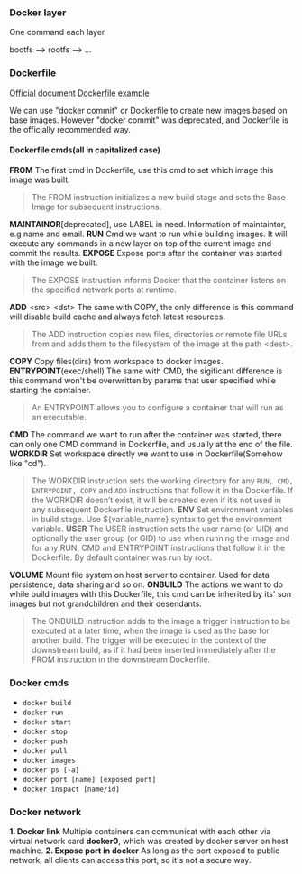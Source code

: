 ### Docker layer
One command each layer

bootfs --> rootfs --> ...

### Dockerfile
[Official document](https://docs.docker.com/engine/reference/builder/)
[Dockerfile example](https://docs.docker.com/engine/reference/builder/#dockerfile-examples)

We can use "docker commit" or Dockerfile to create new images based on base images. However "docker commit" was deprecated, and Dockerfile is the officially recommended way.
#### Dockerfile cmds(all in capitalized case)
**FROM** The first cmd in Dockerfile, use this cmd to set which image this image was built. 
> The FROM instruction initializes a new build stage and sets the Base Image for subsequent instructions.

**MAINTAINOR**[deprecated], use LABEL in need. Information of maintaintor, e.g name and email.
**RUN** Cmd we want to run while building images. It will execute any commands in a new layer on top of the current image and commit the results.
**EXPOSE** Expose ports after the container was started with the image we built. 
> The EXPOSE instruction informs Docker that the container listens on the specified network ports at runtime.

**ADD** \<src\> \<dst\> The same with COPY, the only difference is this command will disable build cache and always fetch latest resources. 
 > The ADD instruction copies new files, directories or remote file URLs from <src> and adds them to the filesystem of the image at the path \<dest\>.
  
**COPY** Copy files(dirs) from workspace to docker images. 
**ENTRYPOINT**(exec/shell) The same with CMD, the sigificant difference is this command won't be overwritten by params that user specified while starting the container. 
> An ENTRYPOINT allows you to configure a container that will run as an executable.

**CMD** The command we want to run after the container was started, there can only one CMD command in Dockerfile, and usually at the end of the file.
**WORKDIR** Set workspace directly we want to use in Dockerfile(Somehow like "cd"). 

> The WORKDIR instruction sets the working directory for any `RUN, CMD, ENTRYPOINT, COPY` and `ADD` instructions that follow it in the Dockerfile. If the WORKDIR doesn’t exist, it will be created even if it’s not used in any subsequent Dockerfile instruction.
**ENV** Set environment variables in build stage. Use ${variable_name} syntax to get the environment variable.
**USER** 
> The USER instruction sets the user name (or UID) and optionally the user group (or GID) to use when running the image and for any RUN, CMD and ENTRYPOINT instructions that follow it in the Dockerfile. By default container was run by root.

**VOLUME** Mount file system on host server to container. Used for data persistence, data sharing and so on.
**ONBUILD** The actions we want to do while build images with this Dockerfile, this cmd can be inherited by its' son images but not grandchildren and their desendants. 
> The ONBUILD instruction adds to the image a trigger instruction to be executed at a later time, when the image is used as the base for another build. The trigger will be executed in the context of the downstream build, as if it had been inserted immediately after the FROM instruction in the downstream Dockerfile.


### Docker cmds
* `docker build`
* `docker run`
* `docker start`
* `docker stop`
* `docker push`
* `docker pull`
* `docker images`
* `docker ps [-a]`
* `docker port [name] [exposed port]`
* `docker inspact [name/id]`

### Docker network
**1. Docker link**
Multiple containers can communicat with each other via virtual network card **docker0**, which was created by docker server on host machine.
**2. Expose port in docker**
As long as the port exposed to public network, all clients can access this port, so it's not a secure way.

